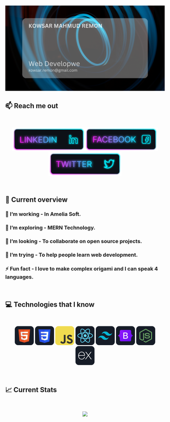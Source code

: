 ![I am a Junior Front-end developer. ](https://github.com/kowsar-mahmud-remon/kowsar-mahmud-remon/blob/main/images/githubcover.png)

## :mailbox: Reach me out

<br />

[<p align="center"><img height="75" src="https://github.com/kowsar-mahmud-remon/kowsar-mahmud-remon/blob/main/images/icons/Linkedin.png">](https://www.linkedin.com/in/kowsar-mahmud-remon/)[<img height="75" src="https://github.com/kowsar-mahmud-remon/kowsar-mahmud-remon/blob/main/images/icons/Facebook.png">](https://www.facebook.com/remon.rox.58/)[<img height="75" src="https://github.com/kowsar-mahmud-remon/kowsar-mahmud-remon/blob/main/images/icons/Twitter.png"> </p>](https://twitter.com/kowsar_remon)

<br />

## :eyes: Current overview

### 🔭 I’m working - In Amelia Soft.

### 🌱 I’m exploring - MERN Technology.

### 👯 I’m looking - To collaborate on open source projects.

### 🤔 I’m trying - To help people learn web development.

### ⚡ Fun fact - I love to make complex origami and I can speak 4 languages.

<br />

## :computer: Technologies that I know

<br>
<p align="center">
<img src="https://github.com/kowsar-mahmud-remon/kowsar-mahmud-remon/blob/main/images/icons/HTML.png"/>
<img src="https://github.com/kowsar-mahmud-remon/kowsar-mahmud-remon/blob/main/images/icons/css.png"/>
<img src="https://github.com/kowsar-mahmud-remon/kowsar-mahmud-remon/blob/main/images/icons/JavaScript.png"/>
<img src="https://github.com/kowsar-mahmud-remon/kowsar-mahmud-remon/blob/main/images/icons/react.png"/>
<img src="https://github.com/kowsar-mahmud-remon/kowsar-mahmud-remon/blob/main/images/icons/tailwind.png"/>
<img src="https://github.com/kowsar-mahmud-remon/kowsar-mahmud-remon/blob/main/images/icons/Bootsrap.png"/>
<img src="https://github.com/kowsar-mahmud-remon/kowsar-mahmud-remon/blob/main/images/icons/node.png"/>
<img src="https://github.com/kowsar-mahmud-remon/kowsar-mahmud-remon/blob/main/images/icons/express.png"/>
</p><br/>

## :chart_with_upwards_trend: Current Stats

<br />
<p align="center">
  <img width="60%" src="https://github-readme-streak-stats.herokuapp.com/?user=kowsar-mahmud-remon&background=0D1117&sideNums=FFFFFF&sideLabels=9A9A9A&currStreakNum=FB8C00&dates=6E6E6E" />
</p>
